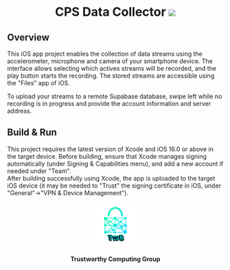 <h1 align="center">CPS Data Collector <a href="https://github.com/jimouris/helm/blob/main/LICENSE"><img src="https://img.shields.io/badge/license-MIT-blue.svg"></a> </h1>

## Overview

This iOS app project enables the collection of data streams using the accelerometer, microphone and camera of your smartphone device. The interface allows selecting which actives streams will be recorded, and the play button starts the recording. The stored streams are accessible using the "Files" app of iOS.

To upload your streams to a remote Supabase database, swipe left while no recording is in progress and provide the account information and server address.

## Build & Run

This project requires the latest version of Xcode and iOS 16.0 or above in the target device. Before building, ensure that Xcode manages signing automatically (under Signing & Capabilities menu), and add a new account if needed under "Team".  
After building successfully using Xcode, the app is uploaded to the target iOS device (it may be needed to "Trust" the signing certificate in iOS, under "General"->"VPN & Device Management").

<p align="center">
    <img src="./logos/twc.png" height="20%" width="20%">
</p>
<h4 align="center">Trustworthy Computing Group</h4>
